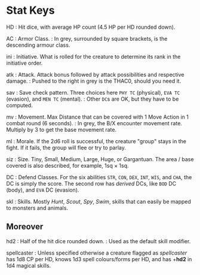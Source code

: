 
# Stat Keys

HD
: Hit dice, with average HP count (4.5 HP per HD rounded down).

AC
: Armor Class.
: In grey, surrounded by square brackets, is the descending armour class.

ini
: Initiative. What is rolled for the creature to determine its rank in the initiative order.

atk
: Attack. Attack bonus followed by attack possibilities and respective damage.
: Pushed to the right in grey is the THAC0, should you need it.

sav
: Save check pattern. Three choices here `PHY TC` (physical), `EVA TC` (evasion), and `MEN TC` (mental).
: Other `DC`s are OK, but they have to be computed.

mv
: Movement. Max Distance that can be covered with 1 Move Action in 1 combat round (6 seconds).
: In grey, the B/X encounter movement rate. Multiply by 3 to get the base movement rate.

ml
: Morale. If the 2d6 roll is successful, the creature "group" stays in the fight. If it fails, the group will flee or try to parlay.

siz
: Size. Tiny, Small, Medium, Large, Huge, or Gargantuan. The area / base covered is also described, for example, 1sq × 1sq.

DC
: Defend Classes. For the six abilities `STR`, `CON`, `DEX`, `INT`, `WIS`, and `CHA`, the DC is simply the score. The second row has _derived_ DCs, like `BOD` DC (body), and `EVA` DC (evasion).

skl
: Skills. Mostly _Hunt_, _Scout_, _Spy_, _Swim_, skills that can easily be mapped to monsters and animals.

<!-- COLUMN BREAK -->


## Moreover

hd2
: Half of the hit dice rounded down.
: Used as the default skill modifier.

spellcaster
: Unless specified otherwise a creature flagged as _spellcaster_ has 1d8 CP per HD, knows 1d3 spell colours/forms per HD, and has +**hd2** in 1d4 magical skills.

